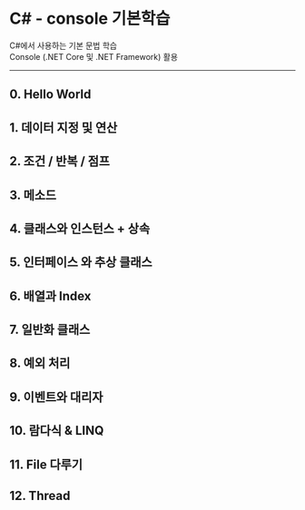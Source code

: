 # C# - console 기본학습

C#에서 사용하는 기본 문법 학습 <br>
Console (.NET Core 및 .NET Framework) 활용

-------------------------------------
## 0. Hello World


## 1. 데이터 지정 및 연산

## 2. 조건 / 반복 / 점프

## 3. 메소드

## 4. 클래스와 인스턴스 + 상속

## 5. 인터페이스 와 추상 클래스

## 6. 배열과 Index

## 7. 일반화 클래스

## 8. 예외 처리

## 9. 이벤트와 대리자

## 10. 람다식 & LINQ

## 11. File 다루기

## 12. Thread
